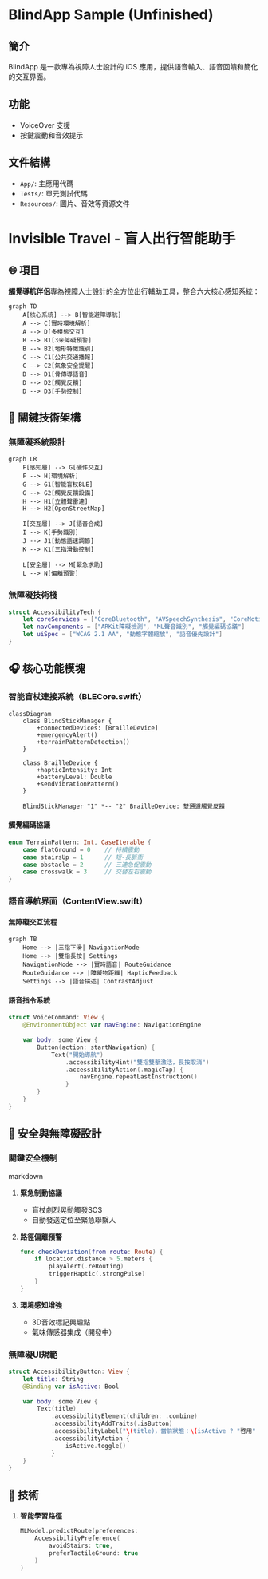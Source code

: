# BlindApp Sample (Unfinished)

## 簡介
BlindApp 是一款專為視障人士設計的 iOS 應用，提供語音輸入、語音回饋和簡化的交互界面。

## 功能
- VoiceOver 支援
- 按鍵震動和音效提示

## 文件結構
- `App/`: 主應用代碼
- `Tests/`: 單元測試代碼
- `Resources/`: 圖片、音效等資源文件






# Invisible Travel - 盲人出行智能助手



## 🌐 項目
**觸覺導航伴侶**專為視障人士設計的全方位出行輔助工具，整合六大核心感知系統：

```mermaid
graph TD
    A[核心系統] --> B[智能避障導航]
    A --> C[實時環境解析]
    A --> D[多模態交互]
    B --> B1[3米障礙預警]
    B --> B2[地形特徵識別]
    C --> C1[公共交通播報]
    C --> C2[氣象安全提醒]
    D --> D1[骨傳導語音]
    D --> D2[觸覺反饋]
    D --> D3[手勢控制]
```

## 🦯 關鍵技術架構
### 無障礙系統設計
```mermaid
graph LR
    F[感知層] --> G[硬件交互]
    F --> H[環境解析]
    G --> G1[智能盲杖BLE]
    G --> G2[觸覺反饋設備]
    H --> H1[立體聲雷達]
    H --> H2[OpenStreetMap]
  
    I[交互層] --> J[語音合成]
    I --> K[手勢識別]
    J --> J1[動態語速調節]
    K --> K1[三指滑動控制]
  
    L[安全層] --> M[緊急求助]
    L --> N[偏離預警]
```

### 無障礙技術棧
```swift
struct AccessibilityTech {
    let coreServices = ["CoreBluetooth", "AVSpeechSynthesis", "CoreMotion"]
    let navComponents = ["ARKit障礙檢測", "ML聲音識別", "觸覺編碼協議"]
    let uiSpec = ["WCAG 2.1 AA", "動態字體縮放", "語音優先設計"]
}
```

## 🎧 核心功能模塊
### 智能盲杖連接系統（BLECore.swift）
```mermaid
classDiagram
    class BlindStickManager {
        +connectedDevices: [BrailleDevice]
        +emergencyAlert()
        +terrainPatternDetection()
    }
  
    class BrailleDevice {
        +hapticIntensity: Int
        +batteryLevel: Double
        +sendVibrationPattern()
    }
  
    BlindStickManager "1" *-- "2" BrailleDevice: 雙通道觸覺反饋
```

#### 觸覺編碼協議
```swift
enum TerrainPattern: Int, CaseIterable {
    case flatGround = 0    // 持續震動
    case stairsUp = 1      // 短-長脈衝
    case obstacle = 2      // 三連急促震動
    case crosswalk = 3     // 交替左右震動
}
```

### 語音導航界面（ContentView.swift）
#### 無障礙交互流程
```mermaid
graph TB
    Home --> |三指下滑| NavigationMode
    Home --> |雙指長按| Settings
    NavigationMode --> |實時語音| RouteGuidance
    RouteGuidance --> |障礙物距離| HapticFeedback
    Settings --> |語音描述| ContrastAdjust
```

#### 語音指令系統
```swift
struct VoiceCommand: View {
    @EnvironmentObject var navEngine: NavigationEngine
  
    var body: some View {
        Button(action: startNavigation) {
            Text("開始導航")
                .accessibilityHint("雙指雙擊激活，長按取消")
                .accessibilityAction(.magicTap) {
                    navEngine.repeatLastInstruction()
                }
        }
    }
}
```

## 🚦 安全與無障礙設計
### 關鍵安全機制
markdown
1. **緊急制動協議**
   - 盲杖劇烈晃動觸發SOS
   - 自動發送定位至緊急聯繫人

2. **路徑偏離預警**
   ```swift
   func checkDeviation(from route: Route) {
       if location.distance > 5.meters {
           playAlert(.reRouting)
           triggerHaptic(.strongPulse)
       }
   }
   ```

3. **環境感知增強**
   - 3D音效標記興趣點
   - 氣味傳感器集成（開發中）


### 無障礙UI規範
```swift
struct AccessibilityButton: View {
    let title: String
    @Binding var isActive: Bool
  
    var body: some View {
        Text(title)
            .accessibilityElement(children: .combine)
            .accessibilityAddTraits(.isButton)
            .accessibilityLabel("\(title)，當前狀態：\(isActive ? "啓用" : "關閉")")
            .accessibilityAction {
                isActive.toggle()
            }
    }
}
```



## 🌟 技術
1. **智能學習路徑**
   ```swift
   MLModel.predictRoute(preferences: 
       AccessibilityPreference(
           avoidStairs: true,
           preferTactileGround: true
       )
   )
   ```

